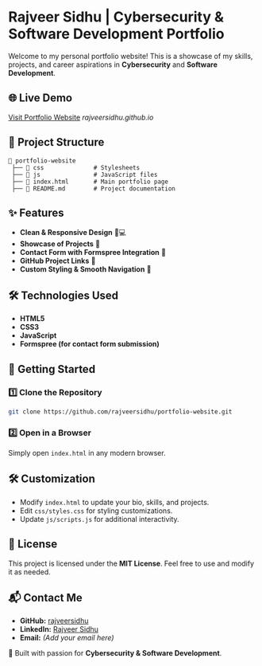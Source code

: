 # Rajveer Sidhu | Cybersecurity & Software Development Portfolio

Welcome to my personal portfolio website! This is a showcase of my skills, projects, and career aspirations in **Cybersecurity** and **Software Development**.

## 🌐 Live Demo
[Visit Portfolio Website](#) *rajveersidhu.github.io*

## 📂 Project Structure
```
📁 portfolio-website
 ├── 📁 css              # Stylesheets
 ├── 📁 js               # JavaScript files
 ├── 📄 index.html       # Main portfolio page
 ├── 📄 README.md        # Project documentation
```

## ✨ Features
- **Clean & Responsive Design** 📱💻
- **Showcase of Projects** 🚀
- **Contact Form with Formspree Integration** 📩
- **GitHub Project Links** 🔗
- **Custom Styling & Smooth Navigation** 🎨

## 🛠️ Technologies Used
- **HTML5**
- **CSS3**
- **JavaScript**
- **Formspree (for contact form submission)**

## 🚀 Getting Started
### 1️⃣ Clone the Repository
```bash
git clone https://github.com/rajveersidhu/portfolio-website.git
```

### 2️⃣ Open in a Browser
Simply open `index.html` in any modern browser.

## 🛠️ Customization
- Modify `index.html` to update your bio, skills, and projects.
- Edit `css/styles.css` for styling customizations.
- Update `js/scripts.js` for additional interactivity.

## 📝 License
This project is licensed under the **MIT License**. Feel free to use and modify it as needed.

## 📬 Contact Me
- **GitHub:** [rajveersidhu](https://github.com/rajveersidhu)
- **LinkedIn:** [Rajveer Sidhu](https://linkedin.com/in/rajveer-sidhu)
- **Email:** *(Add your email here)*

🚀 Built with passion for **Cybersecurity & Software Development**.
